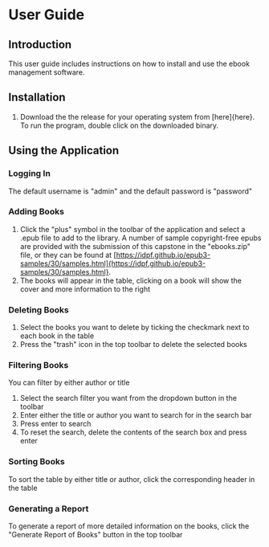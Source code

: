 # User Guide
## Introduction
This user guide includes instructions on how to install and use the ebook management software.
## Installation
1. Download the the release for your operating system from [here]{here}. To run the program, double click on the downloaded binary.

## Using the Application
### Logging In
The default username is "admin" and the default password is "password"
### Adding Books
1. Click the "plus" symbol in the toolbar of the application and select a .epub file to add to the library. A number of sample copyright-free epubs are provided with the submission of this capstone in the "ebooks.zip" file, or they can be found at [https://idpf.github.io/epub3-samples/30/samples.html]{https://idpf.github.io/epub3-samples/30/samples.html}.
2. The books will appear in the table, clicking on a book will show the cover and more information to the right
### Deleting Books
1. Select the books you want to delete by ticking the checkmark next to each book in the table
2. Press the "trash" icon in the top toolbar to delete the selected books
### Filtering Books
You can filter by either author or title
1. Select the search filter you want from the dropdown button in the toolbar
2. Enter either the title or author you want to search for in the search bar
3. Press enter to search
4. To reset the search, delete the contents of the search box and press enter
### Sorting Books
To sort the table by either title or author, click the corresponding header in the table
### Generating a Report
To generate a report of more detailed information on the books, click the "Generate Report of Books" button in the top toolbar


